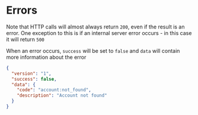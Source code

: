 # Errors

Note that HTTP calls will almost always return `200`, even if the result is an error. One exception to this is if an internal server error occurs - in this case it will return `500`

When an error occurs, `success` will be set to `false` and `data` will contain more information about the error

```json
{
  "version": "1",
  "success": false,
  "data": {
    "code": "account:not_found",
    "description": "Account not found"
  }
}
```